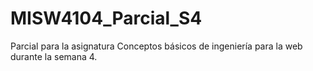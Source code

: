 # MISW4104_Parcial_S4
Parcial para la asignatura Conceptos básicos de ingeniería para la web durante la semana 4.
